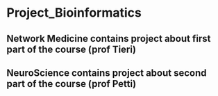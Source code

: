 # Project_Bioinformatics

## Network Medicine contains project about first part of the course (prof Tieri)

## NeuroScience contains project about second part of the course (prof Petti)

